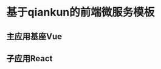 <!--
 * @Author: hainan dong
 * @Date: 2020-09-08 14:23:51
 * @LastEditTime: 2020-09-08 14:24:40
 * @LastEditors: hainan dong
 * @Description: 
 * @FilePath: \ja-front-template\README.md
 * @Code Is Everything
-->
# 基于qiankun的前端微服务模板

## 主应用基座Vue

## 子应用React